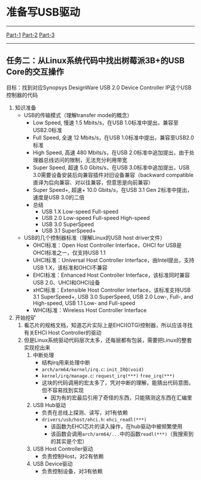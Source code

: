 # 准备写USB驱动 #
---
[Part-1](USB驱动准备\(Part%201\).md)
[Part-2](USB驱动准备\(Part%202\).md)
[Part-3](USB驱动准备\(Part%203\).md)
<!--这里空一行，不要留标题-->
---

## <a name="Task2">任务二：</a>从Linux系统代码中找出树莓派3B+的USB Core的交互操作 ##

目标：找到对应Synopsys DesignWare USB 2.0 Device Controller IP这个USB控制器的代码

1. 知识准备
	- USB的传输模式（理解transfer mode的概念）
		- Low   Speed, 慢速 1.5 Mbits/s，在USB 1.0标准中提出，兼容至USB2.0标准
		- Full  Speed, 全速  12 Mbits/s，在USB 1.0标准中提出，兼容至USB2.0标准
		- High  Speed, 高速 480 Mbits/s，在USB 2.0标准中追加提出，由于处理器总线访问的限制，无法充分利用带宽
		- Super Speed, 超速 5.0 Gbits/s，在USB 3.0标准中追加提出，USB 3.0需要设备安装后向兼容插件对旧设备兼容（backward compatible直译为后向兼容、对以往兼容，但意思是向前兼容）
		- Super Speed+, 超速+ 10.0 Gbits/s，在USB 3.1 Gen 2标准中提出，速度是USB 3.0的二倍
		- 总结
			- USB 1.X Low-speed Full-speed
			- USB 2.0 Low-speed Full-speed High-speed
			- USB 3.0 SuperSpeed
			- USB 3.1 SuperSpeed+
	- USB的几个控制器标准（理解Linux的USB host driver文件）
		- OHCI标准：Open Host Controller Interface，OHCI for USB是OHCI标准之一，仅支持USB 1.1
		- UHCI标准：Universal Host Controller Interface，由Intel提出，支持USB 1.X，该标准和OHCI不兼容
		- EHCI标准：Enhanced Host Controller Interface，该标准同时兼容USB 2.0、UHCI和OHCI设备
		- xHCI标准：Extensible Host Controller Interface，该标准支持USB 3.1 SuperSpeed+, USB 3.0 SuperSpeed, USB 2.0 Low-, Full-, and High-speed, USB 1.1 Low- and Full-speed
		- WHCI标准：Wireless Host Controller Interface
2. 开始挖矿
	1. 看芯片的规格文档，知道芯片实际上是EHCI(OTG)控制器，所以应该寻找有关EHCI Host Controller的驱动
	2. 但是Linux系统驱动代码层次太多，还每层都有包装，需要把Linux的整套实现挖出来
		1. 中断处理
			- 结构irq用来处理中断
			- `arch/arm64/kernel/irq.c`: `init_IRQ(void)`
			- `kernel/irq/manage.c`: `request_irq(***)` `free_irq(***)`
			- 这块的代码调用的宏太多了，凭对中断的理解，能猜出代码意图，但不容易找到实现
				- 因为有的宏最后引用了奇怪的东西，只能猜测这东西在汇编里
		2. USB Hub驱动
			- 负责在总线上探测、读写，对1有依赖
			- `drivers/usb/host/ehci.h`: `ehci_readl(***)`
				- 该函数为EHCI芯片的读入操作，在hub驱动中被频繁使用
				- 该函数会调用`arch/arm64/...`中的函数`readl(***)`（我搜索到的其实是个宏）
		3. USB Host Controller驱动
			- 负责控制Host，对2有依赖
		4. USB Device驱动
			- 负责控制设备，对3有依赖
